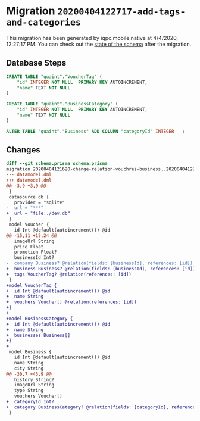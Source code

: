 # Migration `20200404122717-add-tags-and-categories`

This migration has been generated by iqpc.mobile.native at 4/4/2020, 12:27:17 PM.
You can check out the [state of the schema](./schema.prisma) after the migration.

## Database Steps

```sql
CREATE TABLE "quaint"."VoucherTag" (
    "id" INTEGER NOT NULL  PRIMARY KEY AUTOINCREMENT,
    "name" TEXT NOT NULL  
) 

CREATE TABLE "quaint"."BusinessCategory" (
    "id" INTEGER NOT NULL  PRIMARY KEY AUTOINCREMENT,
    "name" TEXT NOT NULL  
) 

ALTER TABLE "quaint"."Business" ADD COLUMN "categoryId" INTEGER   ;
```

## Changes

```diff
diff --git schema.prisma schema.prisma
migration 20200404121620-change-relation-vouchres-business..20200404122717-add-tags-and-categories
--- datamodel.dml
+++ datamodel.dml
@@ -3,9 +3,9 @@
 }
 datasource db {
   provider = "sqlite"
-  url = "***"
+  url = "file:./dev.db"
 }
 model Voucher {
   id Int @default(autoincrement()) @id
@@ -15,11 +15,24 @@
   imageUrl String
   price Float
   promotion Float?
   businessId Int?
-  company Business? @relation(fields: [businessId], references: [id])
+  business Business? @relation(fields: [businessId], references: [id])
+  tags VoucherTag? @relation(references: [id])
 }
+model VoucherTag {
+  id Int @default(autoincrement()) @id
+  name String
+  vouchers Voucher[] @relation(references: [id])
+}
+
+model BusinessCategory {
+  id Int @default(autoincrement()) @id
+  name String
+  businesses Business[]
+}
+
 model Business {
   id Int @default(autoincrement()) @id
   name String
   city String
@@ -30,7 +43,9 @@
   history String?
   imageUrl String
   type String
   vouchers Voucher[]
+  categoryId Int?
+  category BusinessCategory? @relation(fields: [categoryId], references: [id])
 }
```


